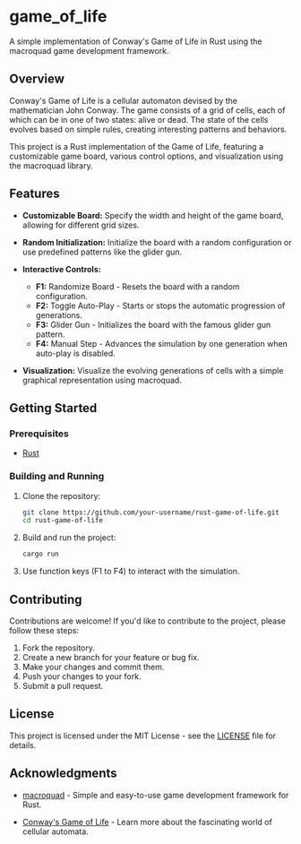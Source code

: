 # game_of_life 

A simple implementation of Conway's Game of Life in Rust using the macroquad game development framework.

## Overview

Conway's Game of Life is a cellular automaton devised by the mathematician John Conway. The game consists of a grid of cells, each of which can be in one of two states: alive or dead. The state of the cells evolves based on simple rules, creating interesting patterns and behaviors.

This project is a Rust implementation of the Game of Life, featuring a customizable game board, various control options, and visualization using the macroquad library.

## Features

- **Customizable Board:** Specify the width and height of the game board, allowing for different grid sizes.
  
- **Random Initialization:** Initialize the board with a random configuration or use predefined patterns like the glider gun.

- **Interactive Controls:** 
  - **F1:** Randomize Board - Resets the board with a random configuration.
  - **F2:** Toggle Auto-Play - Starts or stops the automatic progression of generations.
  - **F3:** Glider Gun - Initializes the board with the famous glider gun pattern.
  - **F4:** Manual Step - Advances the simulation by one generation when auto-play is disabled.


- **Visualization:** Visualize the evolving generations of cells with a simple graphical representation using macroquad.

## Getting Started

### Prerequisites

- [Rust](https://www.rust-lang.org/)

### Building and Running

1. Clone the repository:

    ```bash
    git clone https://github.com/your-username/rust-game-of-life.git
    cd rust-game-of-life
    ```

2. Build and run the project:

    ```bash
    cargo run
    ```

3. Use function keys (F1 to F4) to interact with the simulation.

## Contributing

Contributions are welcome! If you'd like to contribute to the project, please follow these steps:

1. Fork the repository.
2. Create a new branch for your feature or bug fix.
3. Make your changes and commit them.
4. Push your changes to your fork.
5. Submit a pull request.

## License

This project is licensed under the MIT License - see the [LICENSE](LICENSE) file for details.

## Acknowledgments

- [macroquad](https://github.com/not-fl3/macroquad) - Simple and easy-to-use game development framework for Rust.

- [Conway's Game of Life](https://en.wikipedia.org/wiki/Conway%27s_Game_of_Life) - Learn more about the fascinating world of cellular automata.
